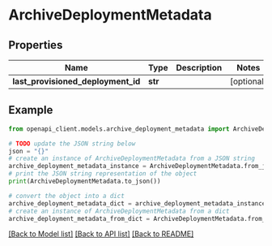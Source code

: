# ArchiveDeploymentMetadata


## Properties

Name | Type | Description | Notes
------------ | ------------- | ------------- | -------------
**last_provisioned_deployment_id** | **str** |  | [optional] 

## Example

```python
from openapi_client.models.archive_deployment_metadata import ArchiveDeploymentMetadata

# TODO update the JSON string below
json = "{}"
# create an instance of ArchiveDeploymentMetadata from a JSON string
archive_deployment_metadata_instance = ArchiveDeploymentMetadata.from_json(json)
# print the JSON string representation of the object
print(ArchiveDeploymentMetadata.to_json())

# convert the object into a dict
archive_deployment_metadata_dict = archive_deployment_metadata_instance.to_dict()
# create an instance of ArchiveDeploymentMetadata from a dict
archive_deployment_metadata_from_dict = ArchiveDeploymentMetadata.from_dict(archive_deployment_metadata_dict)
```
[[Back to Model list]](../README.md#documentation-for-models) [[Back to API list]](../README.md#documentation-for-api-endpoints) [[Back to README]](../README.md)


